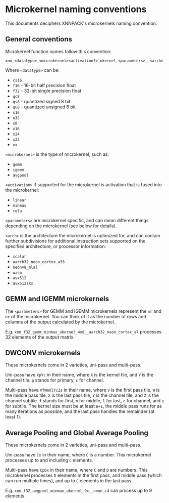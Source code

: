 # Microkernel naming conventions

This documents deciphers XNNPACK's microkernels naming convention.

## General conventions

Microkernel function names follow this convention:

`xnn_<datatype>_<microkernel><activation?>_ukernel_<parameters>__<arch>`

Where `<datatype>` can be:

-   `cs16`
-   `f16` - 16-bit half precision float
-   `f32` - 32-bit single precision float
-   `qc8`
-   `qs8` - quantized signed 8 bit
-   `qu8` - quantized unsigned 8 bit
-   `s16`
-   `u32`
-   `x8`
-   `x16`
-   `x24`
-   `x32`
-   `xx`

`<microkernel>` is the type of microkernel, such as:

-   `gemm`
-   `igemm`
-   `avgpool`

`<activation>` if supported for the microkernel is activation that is fused into
the microkernel:

-   `linear`
-   `minmax`
-   `relu`

`<parameters>` are microkernel specific, and can mean different things depending
on the microkernel (see below for details).

`<arch>` is the architecture the microkernel is optimized for, and can contain
further subdivisions for additional instruction sets supported on the specified
architecture, or processor information:

-   `scalar`
-   `aarch32_neon_cortex_a55`
-   `neonv8_mlal`
-   `wasm`
-   `avx512`
-   `avx512skx`

## GEMM and IGEMM microkernels

The `<parameters>` for GEMM and IGEMM microkernels represent the `mr` and `nr`
of the microkernel. You can think of it as the number of rows and columns of the
output calculated by the microkernel.

E.g. `xnn_f32_gemm_minmax_ukernel_4x8__aarch32_neon_cortex_a7` processes 32
elements of the output matrix.

## DWCONV microkernels

These microkernels come in 2 varieties, uni-pass and multi-pass.

Uni-pass have `XpYc` in their name, where `X` is the kernel tile, and `Y` is the
channel tile. `p` stands for primary, `c` for channel.

Multi-pass have `VfWmXlYcZs` in their name, where `V` is the first pass tile, `W`
is the middle pass tile, `X` is the last pass tile, `Y` is the channel tile, and
`Z` is the channel subtile.  `f` stands for first, `m` for middle, `l` for last,
`c` for channel, and `s` for subtile.  The kernel size must be at least `W+1`,
the middle pass runs for as many iterations as possible, and the last pass
handles the remainder (at least 1).

## Average Pooling and Global Average Pooling

These microkernels come in 2 varieties, uni-pass and multi-pass.

Uni-pass have `Cx` in their name, where `C` is a number. This microkernel
processes up to and including `C` elements.

Multi-pass have `CpDx` in their name, where `C` and `D` are numbers. This
microkernel processes `D` elements in the first pass, and middle pass (which can
run multiple times), and up to `C` elements in the last pass.

E.g. `xnn_f32_avgpool_minmax_ukernel_9x__neon_c4` can process up to 9 elements.
